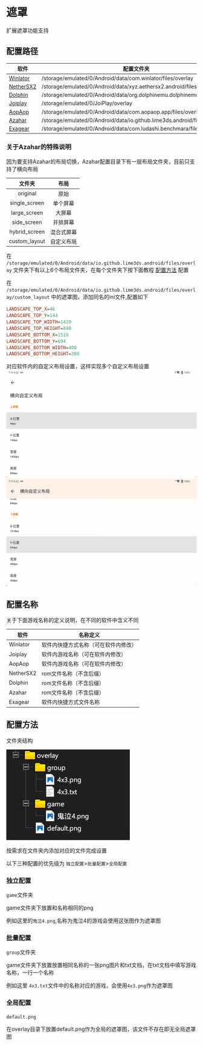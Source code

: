 # 遮罩

扩展遮罩功能支持

## 配置路径

| 软件                        | 配置文件夹                                                                    |
|---------------------------|--------------------------------------------------------------------------|
| [Winlator](Winlator.md)   | /storage/emulated/0/Android/data/com.winlator/files/overlay              |
| [NetherSX2](NetherSX2.md) | /storage/emulated/0/Android/data/xyz.aethersx2.android/files/overlay     |
| [Dolphin](Dolphin.md)     | /storage/emulated/0/Android/data/org.dolphinemu.dolphinemu/files/overlay |
| [Joiplay](JoiPlay.md)     | /storage/emulated/0/JoiPlay/overlay                                      |
| [AopAop](AopAop.md)       | /storage/emulated/0/Android/data/com.aopaop.app/files/overlay            |
| [Azahar](Azahar.md)       | /storage/emulated/0/Android/data/io.github.lime3ds.android/files/overlay |
| [Exagear](Exagear.md)     | /storage/emulated/0/Android/data/com.ludashi.benchmara/files/overlay     |

### 关于Azahar的特殊说明

因为要支持Azahar的布局切换，Azahar配置目录下有一层布局文件夹，目前只支持了横向布局

|      文件夹      |  布局   |
|:-------------:|:-----:|
|   original    |  原始   |
| single_screen | 单个屏幕  |
| large_screen  |  大屏幕  |
|  side_screen  | 并排屏幕  |
| hybrid_screen | 混合式屏幕 |
| custom_layout | 自定义布局 |

在 `/storage/emulated/0/Android/data/io.github.lime3ds.android/files/overlay`
文件夹下有以上6个布局文件夹，在每个文件夹下按下面教程 [配置方法](#配置方法) 配置

在 `/storage/emulated/0/Android/data/io.github.lime3ds.android/files/overlay/custom_layout`
中的遮罩图，添加同名的ini文件,配置如下
```ini
LANDSCAPE_TOP_X=46
LANDSCAPE_TOP_Y=144
LANDSCAPE_TOP_WIDTH=1420
LANDSCAPE_TOP_HEIGHT=840
LANDSCAPE_BOTTOM_X=1518
LANDSCAPE_BOTTOM_Y=694
LANDSCAPE_BOTTOM_WIDTH=400
LANDSCAPE_BOTTOM_HEIGHT=300
```
对应软件内的自定义布局设置，这样实现多个自定义布局设置
![img.png](img.png)
![img_1.png](img_1.png)

## 配置名称

关于下面游戏名称的定义说明，在不同的软件中含义不同

| 软件        | 名称定义               |
|-----------|--------------------|
| Winlator  | 软件内快捷方式名称（可在软件内修改） |
| Joiplay   | 软件内游戏名称（可在软件内修改）   |
| AopAop    | 软件内游戏名称（可在软件内修改）   |
| NetherSX2 | rom文件名称（不含后缀）      |
| Dolphin   | rom文件名称（不含后缀）      |
| Azahar    | rom文件名称（不含后缀）      |
| Exagear   | 软件内快捷方式文件名称        |

## 配置方法

文件夹结构

![文件树](image/tree.png)

按需求在文件夹内添加对应的文件完成设置

以下三种配置的优先级为 `独立配置`>`批量配置`>`全局配置`

### 独立配置

`game`文件夹

game文件夹下放置和名称相同的png

例如这里的`鬼泣4.png`,名称为鬼泣4的游戏会使用这张图作为遮罩图

### 批量配置

`group`文件夹

game文件夹下放置放置相同名称的一张png图片和txt文档，在txt文档中填写游戏名称，一行一个名称

例如这里 `4x3.txt`文件中的名称对应的游戏，会使用`4x3.png`作为遮罩图

### 全局配置

`default.png`

在overlay目录下放置default.png作为全局的遮罩图，该文件不存在即无全局遮罩图

